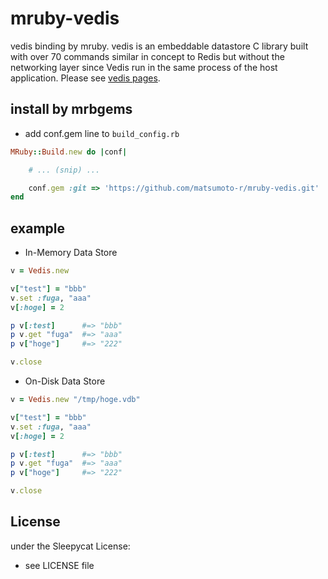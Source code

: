 # mruby-vedis
vedis binding by mruby.
vedis is an embeddable datastore C library built with over 70 commands similar in concept to Redis but without the networking layer since Vedis run in the same process of the host application.
Please see [vedis pages](http://vedis.symisc.net/index.html).
## install by mrbgems 
- add conf.gem line to `build_config.rb` 

```ruby
MRuby::Build.new do |conf|

    # ... (snip) ...

    conf.gem :git => 'https://github.com/matsumoto-r/mruby-vedis.git'
end
```
## example 
- In-Memory Data Store

```ruby
v = Vedis.new

v["test"] = "bbb"
v.set :fuga, "aaa"
v[:hoge] = 2

p v[:test]      #=> "bbb"
p v.get "fuga"  #=> "aaa"
p v["hoge"]     #=> "222"

v.close
```

- On-Disk Data Store

```ruby
v = Vedis.new "/tmp/hoge.vdb"

v["test"] = "bbb"
v.set :fuga, "aaa"
v[:hoge] = 2

p v[:test]      #=> "bbb"
p v.get "fuga"  #=> "aaa"
p v["hoge"]     #=> "222"

v.close
```

## License
under the Sleepycat License:
- see LICENSE file
